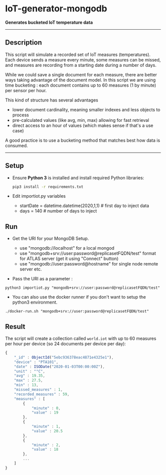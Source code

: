 # IoT-generator-mongodb
 
__Generates bucketed IoT temperature data__

---
## Description

This script will simulate a recorded set of IoT measures (temperatures).
Each device sends a measure every minute, some measures can be missed, and measures are recording from a starting date during a number of days.

While we could save a single document for each measure, there are better ways taking advantage of the document model. In this script we are using time bucketing : each document contains up to 60 measures (1 by minute) per sensor per hour.

This kind of structure has several advantages
- lower document cardinality, meaning smaller indexes and less objects to process
- pre-calculated values (like avg, min, max) allowing for fast retrieval
- direct access to an hour of values (which makes sense if that's a use case)

A good practice is to use a bucketing method that matches best how data is consumed.

---
## Setup
* Ensure __Python 3__ is installed and install required Python libraries:
  ```bash
  pip3 install -r requirements.txt
  ```
* Edit importiot.py variables

  - startDate = datetime.datetime(2020,1,1) # first day to inject data
  - days = 140 # number of days to inject

## Run
* Get the URI for your MongoDB Setup. 

  - use "mongodb://localhost" for a local mongod
  - use "mongodb+srv://user:password@replicasetFQDN/test" format for ATLAS server (get it using "Connect" button)
  - use "mongodb://user:password@hostname" for single node remote server
etc.

* Pass the URI as a parameter :

```shell script
python3 importiot.py "mongodb+srv://user:password@replicasetFQDN/test"
```

* You can also use the docker runner if you don't want to setup the python3 environment.

```shell script
./docker-run.sh "mongodb+srv://user:password@replicasetFQDN/test"
```

## Result

The script will create a collection called `world.iot` with up to 60 measures per hour per device (so 24 documents per device per day):

```javascript
{
	"_id" : ObjectId("5ebc936378eac4871e4325e1"),
	"device" : "PTA101",
	"date" : ISODate("2020-01-03T00:00:00Z"),
	"unit" : "°C",
	"avg" : 19.35,
	"max" : 27.5,
	"min" : 13,
	"missed_measures" : 1,
	"recorded_measures" : 59,
	"measures" : [
		{
			"minute" : 0,
			"value" : 19
		},
		{
			"minute" : 1,
			"value" : 20.5
		},
		{
			"minute" : 2,
			"value" : 18
		},
		...
	]
}
```

